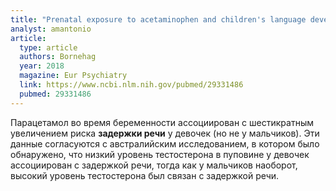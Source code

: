 ```yaml
---
title: "Prenatal exposure to acetaminophen and children's language development at 30 months"
analyst: amantonio
article:
  type: article
  authors: Bornehag
  year: 2018
  magazine: Eur Psychiatry
  link: https://www.ncbi.nlm.nih.gov/pubmed/29331486
  pubmed: 29331486
---
```


Парацетамол во время беременности ассоциирован с шестикратным увеличением риска **задержки речи** у девочек (но не у мальчиков).
Эти данные согласуются с австралийским исследованием, в котором было обнаружено, что низкий уровень тестостерона в пуповине у девочек ассоциирован с задержкой речи, тогда как у мальчиков наоборот, высокий уровень тестостерона был связан с задержкой речи.

